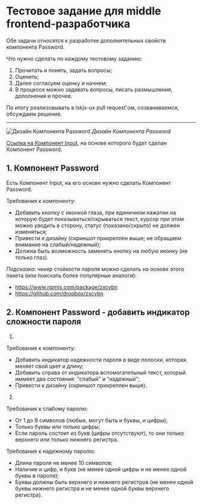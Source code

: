 # Тестовое задание для middle frontend-разработчика

Обе задачи относятся к разработке дополнительных свойств компонента Password. 

Что нужно сделать по каждому тестовому заданию: 
1. Прочитать и понять, задать вопросы;
2. Оценить;
3. Далее согласуем оценку и начнем;
4. В процессе можно задавать вопросы, писать размышления, дополнения и прочее.

По итогу реализовывать в lskjs-ux pull request'ом, созваниваемся, обсуждаем решение.

---

![Дизайн Компонента Password](https://downloader.disk.yandex.ru/preview/cc52b2b83afc126e9900016e4de221ef0f3f209a63e10b656058b6211d37c49b/5e28aad0/87JynfxthgLHXZRH8cCNEKoZ42DwNoSbk4Tvqiq8NvTXgnnbtc4SO7UkcfTrBzBAuKZLp4eZlEqEdkCOUbLk0w==?uid=0&filename=Password.jpg&disposition=inline&hash=&limit=0&content_type=image%2Fjpeg&tknv=v2&owner_uid=162217558&size=2048x2048)
*Дизайн Компонента Password*

[Ссылка на Компонент Input](https://github.com/lskjs/ux/tree/master/packages/form/src/controls/Input), на основе которого будет сделан Компонент Password.

## 1. Компонент Password

Есть Компонент Input, на его основе нужно сделать Компонент Password.

Требования к компоненту:
- Добавить кнопку с иконкой глаза, при единичном нажатии на которую будет показываться/скрываться текст, курсор при этом можно уводить в сторону, статус (показано/скрыто) не должен изменяться;
- Привести к дизайну (скриншот прикреплен выше; не обращаем внимание на слабый/надежный);
- Должна быть возможность заменить кнопку на любую иконку (не только глаз).

*Подсказка*: чекер стойкости пароля можно сделать на основе этого пакета (или поискать более популярные аналоги):
- https://www.npmjs.com/package/zxcvbn
- https://github.com/dropbox/zxcvbn

## 2. Компонент Password - добавить индикатор сложности пароля

1. 
Требования к компоненту:
- Добавить индикатор надежности пароля в виде полоски, которая меняет свой цвет и длину;
- Добавить справа от индикатора вспомогательный текст, который иммеет два состояния: "слабый" и "надежный";
- Привести к дизайну (скриншот прикреплен выше).

2. 
Требования к слабому паролю:
- От 1 до 9 символов (любые, могут быть и буквы, и цифры);
- Только буквы или только цифры;
- Если пароль состоит из букв (цифры отсутствуют), то они только верхнего или только нижнего регистра.

Требования к надежному паролю:
- Длина пароля не менее 10 символов;
- Наличие и цифр, и букв (не менее одной цифры и не менее одной буквы в пароле);
- Буквы должны быть верхнего и нижнего регистров (не менее одной буквы нижнего регистра и не менее одной буквы верхнего регистра).
